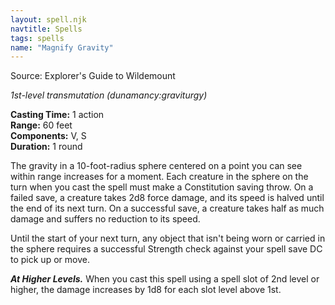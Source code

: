 ```yaml
---
layout: spell.njk
navtitle: Spells
tags: spells
name: "Magnify Gravity"
---
```

Source: Explorer's Guide to Wildemount

_1st-level transmutation (dunamancy:graviturgy)_

**Casting Time:** 1 action  
**Range:** 60 feet  
**Components:** V, S  
**Duration:** 1 round

The gravity in a 10-foot-radius sphere centered on a point you can see within range increases for a moment. Each creature in the sphere on the turn when you cast the spell must make a Constitution saving throw. On a failed save, a creature takes 2d8 force damage, and its speed is halved until the end of its next turn. On a successful save, a creature takes half as much damage and suffers no reduction to its speed.

Until the start of your next turn, any object that isn't being worn or carried in the sphere requires a successful Strength check against your spell save DC to pick up or move.

**_At Higher Levels._** When you cast this spell using a spell slot of 2nd level or higher, the damage increases by 1d8 for each slot level above 1st.